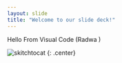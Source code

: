 ```yaml
---
layout: slide
title: "Welcome to our slide deck!"
---
```


Hello From Visual Code (Radwa )

![skitchtocat](https://octodex.github.com/images/skitchtocat.png)
{: .center}
